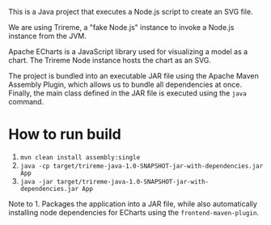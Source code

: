 This is a Java project that executes a Node.js script to create an SVG file.

We are using Trireme, a "fake Node.js" instance to invoke a Node.js instance from the JVM.

Apache ECharts is a JavaScript library used for visualizing a model as a chart. The Trireme Node instance hosts the chart
as an SVG.

The project is bundled into an executable JAR file using the Apache Maven Assembly Plugin, which allows us to bundle all dependencies at once. Finally, the main class defined in the JAR file is executed using the `java` command.

# How to run build
1. `mvn clean install assembly:single`
2. `java -cp target/trireme-java-1.0-SNAPSHOT-jar-with-dependencies.jar App`
3. `java -jar target/trireme-java-1.0-SNAPSHOT-jar-with-dependencies.jar App`

Note to 1. Packages the application into a JAR file, while also automatically installing node dependencies for ECharts using the `frontend-maven-plugin`.